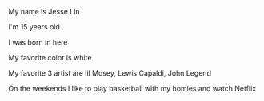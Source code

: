 My name is Jesse Lin

I'm 15 years old.

I was born in here

My favorite color is white

My favorite 3 artist are lil Mosey, Lewis Capaldi, John Legend

On the weekends I like to play basketball with my homies and watch Netflix

